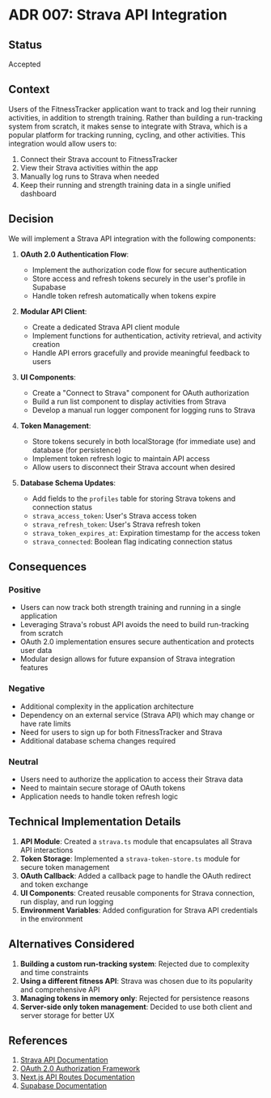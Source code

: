 # ADR 007: Strava API Integration

## Status

Accepted

## Context

Users of the FitnessTracker application want to track and log their running activities, in addition to strength training. Rather than building a run-tracking system from scratch, it makes sense to integrate with Strava, which is a popular platform for tracking running, cycling, and other activities. This integration would allow users to:

1. Connect their Strava account to FitnessTracker
2. View their Strava activities within the app
3. Manually log runs to Strava when needed
4. Keep their running and strength training data in a single unified dashboard

## Decision

We will implement a Strava API integration with the following components:

1. **OAuth 2.0 Authentication Flow**:

   - Implement the authorization code flow for secure authentication
   - Store access and refresh tokens securely in the user's profile in Supabase
   - Handle token refresh automatically when tokens expire

2. **Modular API Client**:

   - Create a dedicated Strava API client module
   - Implement functions for authentication, activity retrieval, and activity creation
   - Handle API errors gracefully and provide meaningful feedback to users

3. **UI Components**:

   - Create a "Connect to Strava" component for OAuth authorization
   - Build a run list component to display activities from Strava
   - Develop a manual run logger component for logging runs to Strava

4. **Token Management**:

   - Store tokens securely in both localStorage (for immediate use) and database (for persistence)
   - Implement token refresh logic to maintain API access
   - Allow users to disconnect their Strava account when desired

5. **Database Schema Updates**:
   - Add fields to the `profiles` table for storing Strava tokens and connection status
   - `strava_access_token`: User's Strava access token
   - `strava_refresh_token`: User's Strava refresh token
   - `strava_token_expires_at`: Expiration timestamp for the access token
   - `strava_connected`: Boolean flag indicating connection status

## Consequences

### Positive

- Users can now track both strength training and running in a single application
- Leveraging Strava's robust API avoids the need to build run-tracking from scratch
- OAuth 2.0 implementation ensures secure authentication and protects user data
- Modular design allows for future expansion of Strava integration features

### Negative

- Additional complexity in the application architecture
- Dependency on an external service (Strava API) which may change or have rate limits
- Need for users to sign up for both FitnessTracker and Strava
- Additional database schema changes required

### Neutral

- Users need to authorize the application to access their Strava data
- Need to maintain secure storage of OAuth tokens
- Application needs to handle token refresh logic

## Technical Implementation Details

1. **API Module**: Created a `strava.ts` module that encapsulates all Strava API interactions
2. **Token Storage**: Implemented a `strava-token-store.ts` module for secure token management
3. **OAuth Callback**: Added a callback page to handle the OAuth redirect and token exchange
4. **UI Components**: Created reusable components for Strava connection, run display, and run logging
5. **Environment Variables**: Added configuration for Strava API credentials in the environment

## Alternatives Considered

1. **Building a custom run-tracking system**: Rejected due to complexity and time constraints
2. **Using a different fitness API**: Strava was chosen due to its popularity and comprehensive API
3. **Managing tokens in memory only**: Rejected for persistence reasons
4. **Server-side only token management**: Decided to use both client and server storage for better UX

## References

1. [Strava API Documentation](https://developers.strava.com/docs/reference/)
2. [OAuth 2.0 Authorization Framework](https://tools.ietf.org/html/rfc6749)
3. [Next.js API Routes Documentation](https://nextjs.org/docs/api-routes/introduction)
4. [Supabase Documentation](https://supabase.io/docs)
